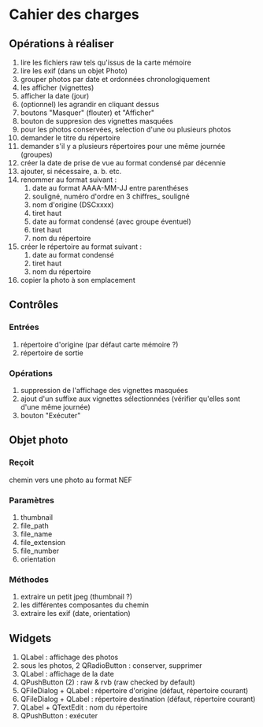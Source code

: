 # Cahier des charges

## Opérations à réaliser

1. lire les fichiers raw tels qu'issus de la carte mémoire
1. lire les exif (dans un objet Photo)
1. grouper photos par date et ordonnées chronologiquement
1. les afficher (vignettes)
1. afficher la date (jour)
1. (optionnel) les agrandir en cliquant dessus
1. boutons "Masquer" (flouter) et "Afficher"
1. bouton de suppresion des vignettes masquées
1. pour les photos conservées, selection d'une ou plusieurs photos
1. demander le titre du répertoire
1. demander s'il y a plusieurs répertoires pour une même journée (groupes)
1. créer la date de prise de vue au format condensé par décennie
1. ajouter, si nécessaire, a. b. etc.
1. renommer au format suivant :
    1. date au format AAAA-MM-JJ entre parenthéses
    1. souligné, numéro d'ordre en 3 chiffres_ souligné
    1. nom d'origine (DSCxxxx)
    1. tiret haut
    1. date au format condensé (avec groupe éventuel)
    1. tiret haut
    1. nom du répertoire
1. créer le répertoire au format suivant :
    1. date au format condensé
    1. tiret haut
    1. nom du répertoire
1. copier la photo à son emplacement

## Contrôles
### Entrées
1. répertoire d'origine (par défaut carte mémoire ?)
1. répertoire de sortie
### Opérations
1. suppression de l'affichage des vignettes masquées
1. ajout d'un suffixe aux vignettes sélectionnées (vérifier qu'elles sont d'une même journée)
1. bouton "Exécuter"

## Objet photo
### Reçoit
chemin vers une photo au format NEF
### Paramètres
1. thumbnail
1. file_path
1. file_name
1. file_extension
1. file_number
1. orientation
### Méthodes
1. extraire un petit jpeg (thumbnail ?)
1. les différentes composantes du chemin
1. extraire les exif (date, orientation)

## Widgets

1. QLabel : affichage des photos
1. sous les photos, 2 QRadioButton : conserver, supprimer
1. QLabel : affichage de la date
1. QPushButton (2) : raw & rvb (raw checked by default)
1. QFileDialog + QLabel : répertoire d'origine (défaut, répertoire courant)
1. QFileDialog + QLabel : répertoire destination (défaut, répertoire courant)
1. QLabel + QTextEdit : nom du répertoire
1. QPushButton : exécuter 

